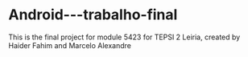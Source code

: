# Android---trabalho-final
This is  the final project for module 5423 for TEPSI 2 Leiria, created by Haider Fahim and Marcelo Alexandre
